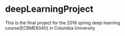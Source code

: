 # deepLearningProject
This is the final project for the 2016 spring deep learning course(ECBME6040) in Columbia University
